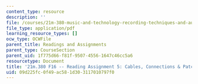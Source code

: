 ```yaml
---
content_type: resource
description: ''
file: /courses/21m-380-music-and-technology-recording-techniques-and-audio-production-fall-2016/09d225fc0f49ac581d303117010797f0_MIT21M_380F16_assn_rd05.pdf
file_type: application/pdf
learning_resource_types: []
ocw_type: OCWFile
parent_title: Readings and Assignments
parent_type: CourseSection
parent_uid: 1f775d66-f81f-9507-4556-1647c46cc5a6
resourcetype: Document
title: '21m.380 F16 -- Reading Assignment 5: Cables, Connections & Patchbays'
uid: 09d225fc-0f49-ac58-1d30-3117010797f0
---
```

